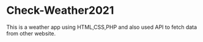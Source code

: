 # Check-Weather2021
This is a weather app using HTML,CSS,PHP and also used API to fetch data from other website.
